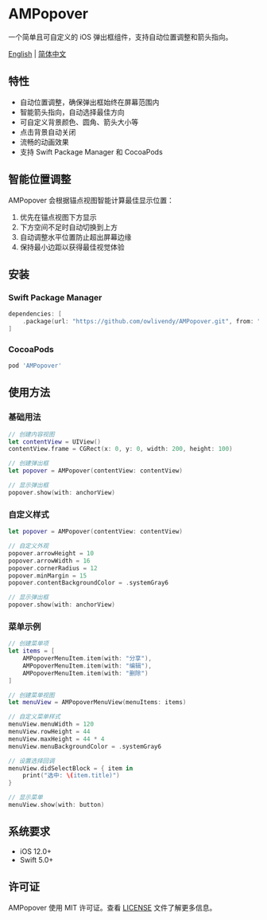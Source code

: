 # AMPopover

一个简单且可自定义的 iOS 弹出框组件，支持自动位置调整和箭头指向。

[English](./README.md) | [简体中文](./README_CN.md)

## 特性

- 自动位置调整，确保弹出框始终在屏幕范围内
- 智能箭头指向，自动选择最佳方向
- 可自定义背景颜色、圆角、箭头大小等
- 点击背景自动关闭
- 流畅的动画效果
- 支持 Swift Package Manager 和 CocoaPods

## 智能位置调整

AMPopover 会根据锚点视图智能计算最佳显示位置：

1. 优先在锚点视图下方显示
2. 下方空间不足时自动切换到上方
3. 自动调整水平位置防止超出屏幕边缘
4. 保持最小边距以获得最佳视觉体验

## 安装

### Swift Package Manager

```swift
dependencies: [
    .package(url: "https://github.com/owlivendy/AMPopover.git", from: "1.0.0")
]
```

### CocoaPods

```ruby
pod 'AMPopover'
```

## 使用方法

### 基础用法

```swift
// 创建内容视图
let contentView = UIView()
contentView.frame = CGRect(x: 0, y: 0, width: 200, height: 100)

// 创建弹出框
let popover = AMPopover(contentView: contentView)

// 显示弹出框
popover.show(with: anchorView)
```

### 自定义样式

```swift
let popover = AMPopover(contentView: contentView)

// 自定义外观
popover.arrowHeight = 10
popover.arrowWidth = 16
popover.cornerRadius = 12
popover.minMargin = 15
popover.contentBackgroundColor = .systemGray6

// 显示弹出框
popover.show(with: anchorView)
```

### 菜单示例

```swift
// 创建菜单项
let items = [
    AMPopoverMenuItem.item(with: "分享"),
    AMPopoverMenuItem.item(with: "编辑"),
    AMPopoverMenuItem.item(with: "删除")
]

// 创建菜单视图
let menuView = AMPopoverMenuView(menuItems: items)

// 自定义菜单样式
menuView.menuWidth = 120
menuView.rowHeight = 44
menuView.maxHeight = 44 * 4
menuView.menuBackgroundColor = .systemGray6

// 设置选择回调
menuView.didSelectBlock = { item in
    print("选中: \(item.title)")
}

// 显示菜单
menuView.show(with: button)
```

## 系统要求

- iOS 12.0+
- Swift 5.0+

## 许可证

AMPopover 使用 MIT 许可证。查看 [LICENSE](LICENSE) 文件了解更多信息。 